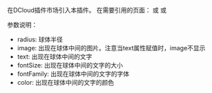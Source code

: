 在DCloud插件市场引入本插件。
在需要引用的页面：
<xy-bubble></xy-bubble>
或
<xy-bubble radius="200rpx" image='/static/images/niu.png' ></xy-bubble>
或
<xy-bubble radius="200rpx" text="牛" fontSize="100rpx"
			fontFamily="sunzhongshan" fontColor="red"></xy-bubble>

参数说明：
* radius: 球体半径
* image: 出现在球体中间的图片。注意当text属性赋值时，image不显示
* text: 出现在球体中间的文字
* fontSize: 出现在球体中间的文字的大小
* fontFamily: 出现在球体中间的文字的字体
* color: 出现在球体中间的文字的颜色